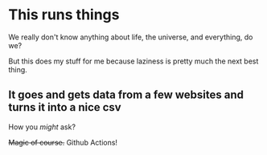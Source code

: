 # This runs things

We really don't know anything about life, the universe, and everything, do we?

But this does my stuff for me because laziness is pretty much the next best thing.

## It goes and gets data from a few websites and turns it into a nice csv

How you _might_ ask? 

~~Magic of course.~~ Github Actions! 
